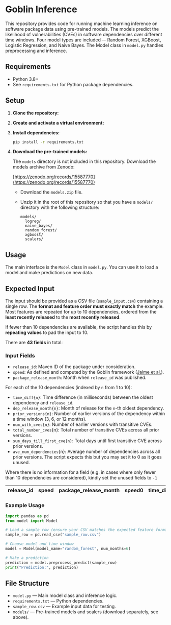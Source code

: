 #  Goblin Inference

This repository provides code for running machine learning inference on software package data using pre-trained models. The models predict the likelihood of vulnerabilities (CVEs) in software dependencies over different time windows. Four model types are included -- Random Forest, XGBoost, Logistic Regression, and Naive Bayes. The Model class in `model.py` handles preprocessing and inference.

## Requirements

- Python 3.8+
- See `requirements.txt` for Python package dependencies.

## Setup

1. **Clone the repository:**
2. **Create and activate a virtual environment:**
3. **Install dependencies:**

   ```sh
   pip install -r requirements.txt
   ```
4. **Download the pre-trained models:**

   The `models` directory is not included in this repository. Download the models archive from Zenodo:

   [https://zenodo.org/records/15587770](https://zenodo.org/records/15587770)

   - Download the `models.zip` file.
   - Unzip it in the root of this repository so that you have a `models/` directory with the following structure:

     ```
     models/
       logreg/
       naive_bayes/
       random_forest/
       xgboost/
       scalers/
     ```

## Usage

The main interface is the `Model` class in `model.py`. You can use it to load a model and make predictions on new data.

## Expected Input

The input should be provided as a CSV file (`sample_input.csv`) containing a single row. The **format and feature order must exactly match** the example. Most features are repeated for up to 10 dependencies, ordered from the **least recently released** to the **most recently released**.

If fewer than 10 dependencies are available, the script handles this by **repeating values** to pad the input to 10.

There are **43 fields** in total:

### Input Fields

- `release_id`: Maven ID of the package under consideration.
- `speed`: As defined and computed by the Goblin framework ([Jaime et al.](https://hal.science/hal-04392296/document)).
- `package_release_month`: Month when `release_id` was published.

For each of the 10 dependencies (indexed by `n` from 1 to 10):

- `time_diff{n}`: Time difference (in milliseconds) between the oldest dependency and `release_id`.
- `dep_release_month{n}`: Month of release for the `n`-th oldest dependency.
- `prior_versions{n}`: Number of earlier versions of the dependency within a time window (3, 6, or 12 months).
- `num_with_cves{n}`: Number of earlier versions with transitive CVEs.
- `total_number_cves`{n}: Total number of transitive CVEs across all prior versions.
- `sum_days_till_first_cve{n}`: Total days until first transitive CVE across prior versions.
- `ave_num_dependencies`{n}: Average number of dependencies across all prior versions. The script expects this but you may set it to 0 as it goes unused.

Where there is no information for a field (e.g. in cases where only fewer than 10 dependencies are considered), kindly set the unused fields to `-1`

| release_id | speed | package_release_month | speed0 | time_diff0 | dep_release_month0 | prior_versions0 | num_with_cves0 | total_number_cves0 | sum_days_till_first_cve0 | ave_num_dependencies0 | speed1 | time_diff1 | dep_release_month1 | prior_versions1 | num_with_cves1 | total_number_cves1 | sum_days_till_first_cve1 | ave_num_dependencies1 | speed2 | time_diff2 | dep_release_month2 | prior_versions2 | num_with_cves2 | total_number_cves2 | sum_days_till_first_cve2 | ave_num_dependencies2 | speed3 | time_diff3 | dep_release_month3 | prior_versions3 | num_with_cves3 | total_number_cves3 | sum_days_till_first_cve3 | ave_num_dependencies3 | speed4 | time_diff4 | dep_release_month4 | prior_versions4 | num_with_cves4 | total_number_cves4 | sum_days_till_first_cve4 | ave_num_dependencies4 | speed5 | time_diff5 | dep_release_month5 | prior_versions5 | num_with_cves5 | total_number_cves5 | sum_days_till_first_cve5 | ave_num_dependencies5 | speed6 | time_diff6 | dep_release_month6 | prior_versions6 | num_with_cves6 | total_number_cves6 | sum_days_till_first_cve6 | ave_num_dependencies6 | speed7 | time_diff7 | dep_release_month7 | prior_versions7 | num_with_cves7 | total_number_cves7 | sum_days_till_first_cve7 | ave_num_dependencies7 | speed8 | time_diff8 | dep_release_month8 | prior_versions8 | num_with_cves8 | total_number_cves8 | sum_days_till_first_cve8 | ave_num_dependencies8 | speed9 | time_diff9 | dep_release_month9 | prior_versions9 | num_with_cves9 | total_number_cves9 | sum_days_till_first_cve9 | ave_num_dependencies9 | total_num_cves_in_period |
| ---------- | ----- | --------------------- | ------ | ---------- | ------------------ | --------------- | -------------- | ------------------ | ------------------------ | --------------------- | ------ | ---------- | ------------------ | --------------- | -------------- | ------------------ | ------------------------ | --------------------- | ------ | ---------- | ------------------ | --------------- | -------------- | ------------------ | ------------------------ | --------------------- | ------ | ---------- | ------------------ | --------------- | -------------- | ------------------ | ------------------------ | --------------------- | ------ | ---------- | ------------------ | --------------- | -------------- | ------------------ | ------------------------ | --------------------- | ------ | ---------- | ------------------ | --------------- | -------------- | ------------------ | ------------------------ | --------------------- | ------ | ---------- | ------------------ | --------------- | -------------- | ------------------ | ------------------------ | --------------------- | ------ | ---------- | ------------------ | --------------- | -------------- | ------------------ | ------------------------ | --------------------- | ------ | ---------- | ------------------ | --------------- | -------------- | ------------------ | ------------------------ | --------------------- | ------ | ---------- | ------------------ | --------------- | -------------- | ------------------ | ------------------------ | --------------------- | ------------------------ |

### Example Usage

```python
import pandas as pd
from model import Model

# Load a sample row (ensure your CSV matches the expected feature format)
sample_row = pd.read_csv("sample_row.csv")

# Choose model and time window
model = Model(model_name="random_forest", num_months=6)

# Make a prediction
prediction = model.preprocess_predict(sample_row)
print("Prediction:", prediction)
```

## File Structure

- `model.py` — Main model class and inference logic.
- `requirements.txt` — Python dependencies.
- `sample_row.csv` — Example input data for testing.
- `models/` — Pre-trained models and scalers (download separately, see above).
